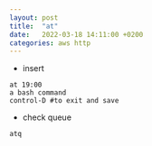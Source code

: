 ```yaml
---
layout: post
title:  "at"
date:   2022-03-18 14:11:00 +0200
categories: aws http
---
```


* insert
```
at 19:00
a bash command
control-D #to exit and save
```

* check queue
```
atq
```